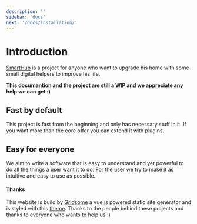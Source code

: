 ```yaml
---
description: ''
sidebar: 'docs'
next: '/docs/installation/'
---
```


# Introduction

[SmartHub](https://github.com/SmartHub-Io/SmartHub) is a project for anyone who want to upgrade his home with some small digital helpers to improve his life.

__This documantion and the project are still a WIP and we appreciate any help we can get :)__

## Fast by default

This project is fast from the beginning and only has necessary stuff in it.
If you want more than the core offer you can extend it with plugins.

## Easy for everyone

We aim to write a software that is easy to understand and yet powerful to do all the things a user want it to do.
For the user we try to make it as intuitive and easy to use as possible.


#### Thanks

This website is build by [Gridsome](https://gridsome.org/) a vue.js powered static site generator and is styled with this [theme](https://github.com/mrcrmn/docc).
Thanks to the people behind these projects and thanks to everyone who wants to help us :)
